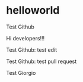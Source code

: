 # helloworld
Test Github

Hi developers!!!

Test Github: test edit


Test Github: test pull request

Test Giorgio

